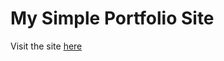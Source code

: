 # My Simple Portfolio Site

Visit the site <a href="https://arecvlohe.github.io/simple-portfolio/" target="_blank">here</a>
